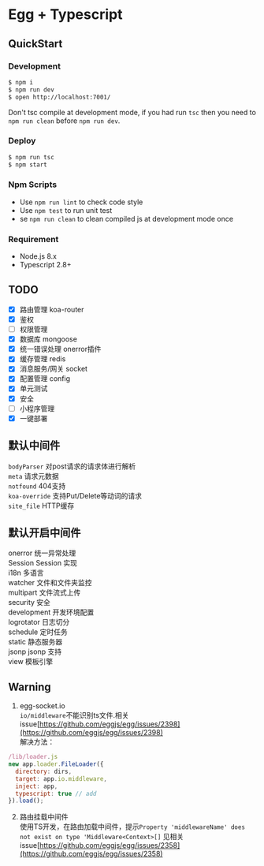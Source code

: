 # Egg + Typescript

## QuickStart

### Development

```bash
$ npm i
$ npm run dev
$ open http://localhost:7001/
```

Don't tsc compile at development mode, if you had run `tsc` then you need to `npm run clean` before `npm run dev`.

### Deploy

```bash
$ npm run tsc
$ npm start
```

### Npm Scripts

- Use `npm run lint` to check code style
- Use `npm test` to run unit test
- se `npm run clean` to clean compiled js at development mode once

### Requirement

- Node.js 8.x
- Typescript 2.8+


## TODO

- [x] 路由管理  koa-router
- [x] 鉴权
- [ ] 权限管理  
- [x] 数据库  mongoose
- [x] 统一错误处理  onerror插件
- [x] 缓存管理  redis
- [x] 消息服务/网关  socket
- [x] 配置管理  config
- [x] 单元测试  
- [x] 安全 
- [ ] 小程序管理  
- [x] 一键部署  

## 默认中间件
`bodyParser` 对post请求的请求体进行解析  
`meta` 请求元数据  
`notfound` 404支持  
`koa-override` 支持Put/Delete等动词的请求  
`site_file` HTTP缓存  

## 默认开启中间件
onerror 统一异常处理  
Session Session 实现  
i18n 多语言  
watcher 文件和文件夹监控  
multipart 文件流式上传  
security 安全  
development 开发环境配置  
logrotator 日志切分  
schedule 定时任务  
static 静态服务器  
jsonp jsonp 支持  
view 模板引擎  

## Warning
1. egg-socket.io  
  `io/middleware`不能识别ts文件.相关issue[https://github.com/eggjs/egg/issues/2398](https://github.com/eggjs/egg/issues/2398)  
  解决方法：  
  ```js
  /lib/loader.js
  new app.loader.FileLoader({
    directory: dirs,
    target: app.io.middleware,
    inject: app,
    typescript: true // add
  }).load();
  ```

2. 路由挂载中间件  
  使用TS开发，在路由加载中间件，提示`Property 'middlewareName' does not exist on type 'Middleware<Context>[]`
  见相关issue[https://github.com/eggjs/egg/issues/2358](https://github.com/eggjs/egg/issues/2358)
